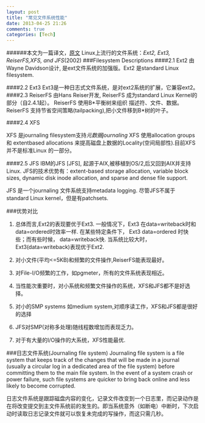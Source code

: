 ```yaml
---
layout: post
title: "常见文件系统性能"
date: 2013-04-25 21:26
comments: true
categories: [Tech]
---
```

######本文为一篇译文，[原文](http://oss.sgi.com/projects/xfs/papers/filesystem-perf-tm.pdf)
Linux上流行的文件系统：*Ext2, Ext3, ReiserFS,XFS, and JFS*(2002)
###Filesystem Descriptions
####2.1 Ext2
由Wayne Davidson设计, 是ext文件系统的加强版。Ext2 是standard Linux filesystem. 

####2.2 Ext3
Ext3是一种日志式文件系统，是对ext2系统的扩展，它兼容ext2。
####2.3 ReiserFS
由Hans Reiser开发, ReiserFS 成为standard Linux Kernel的部分（自2.4.1起）。
ReiserFS 使用B\*平衡树来组织 描述符、文件、数据。ReiserFS 支持节省空间策略(tailpacking),把小文件移到B\*树的叶子。

####2.4 XFS

XFS 是journaling filesystem支持*元数据journaling*
XFS 使用allocation groups 和 extentbased allocations 来提高磁盘上数据的Locality(空间局部性).目前XFS并不是标准Linux 的一部分。

####2.5 JFS
IBM的JFS [JFS], 起源于AIX,被移植到OS/2‚后又回到AIX并支持Linux.
JFS的技术优势有：extent-based storage allocation, variable block
sizes, dynamic disk inode allocation, and sparse and dense file support. 

JFS 是一个journaling 文件系统支持metadata logging.
尽管JFS不属于 standard Linux kernel，但是有patchsets.


###优势对比

1) 总体而言,Ext2的表现要优于Ext3.
一般情况下，Ext3 在data=writeback时和
data=ordered时效率一样. 在某些特定条件下，
Ext3 data=ordered 时快些；而有些时候，
data=writeback快. 当系统比较大时，Ext3(data=writeback)表现优于Ext2.

2) 对小文件(平均<=5KB)和频繁的文件操作,ReiserFS能表现最好。

3) 对File-I/O频繁的工作，如pgmeter，所有的文件系统表现相近。

4) 当性能次重要时，对小系统和频繁文件操作的系统，XFS和JFS都不是好选择。

5) 对小的SMP systems 如medium system,对顺序读工作，XFS和JFS都是很好的选择

6) JFS对SMP(对称多处理)随线程数增加而表现乏力。

7) 对于有大量的I/O操作的大系统，XFS性能最优.

###日志文件系统(Journaling file system)
Journaling file system is a file system that keeps track of the changes that will be made in a journal (usually a circular log in a dedicated area of the file system) before committing them to the main file system. In the event of a system crash or power failure, such file systems are quicker to bring back online and less likely to become corrupted.    

日志文件系统是跟踪磁盘内容的变化，记录文件改变到一个日志里，而记录动作是在将改变提交到主文件系统前的发生的。即当系统意外（如断电）中断时，下次启动时读取日志记录文件就可以恢复未完成的写操作，而这只需几秒。
